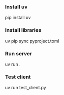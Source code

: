 ### Install uv
pip install uv

### Install libraries

uv pip sync pyproject.toml

### Run server

uv run .

### Test client
uv run test_client.py

